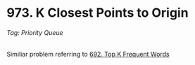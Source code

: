 # 973. K Closest Points to Origin
###### Tag: Priority Queue

Similiar problem referring to [692. Top K Frequent Words](https://github.com/zilinli0130/Leetcode_Algorithm/tree/main/Priority%20Queue/692.%20Top%20K%20Frequent%20Words)
